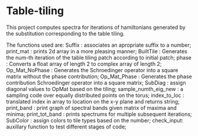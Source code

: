 # Table-tiling
This project computes spectra for iterations of hamiltonians generated by the substitution corresponding to the table tiling.

The functions used are:
    Suffix : associates an apropriate suffix to a number;
    print_mat : prints 2d array in a more pleasing manner;
    BuiltTile : Generates the num-th iteration of the table tiling patch according to initial patch;
    phase : Converts a float array of length 2 to complex array of length 2;
    Op_Mat_NoPhase : Generates the Schroedinger operator into a square matrix without the phase contribution;
    Op_Mat_Phase : Generates the phase contribution Schroedinger operator into a square matrix;
    SubDiag : assign diagonal values to OpMat based on the tiling;
    sample_numth_eig_new : a sampling code over equally distributed points on the torus;
    index_to_loc : translated index in array to location on the x-y plane and returns string;
    print_band : print graph of spectral bands given matrix of maxima and minima;
    print_tot_band : prints spectrums for multiple subsequent iterations;
    SubColor : assign colors to tile types based on the number;
    check_input: auxillary function to test different stages of code;
    
    
